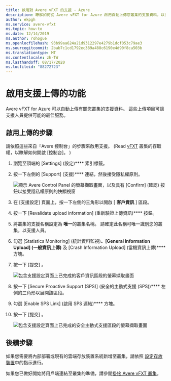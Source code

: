 ```yaml
---
title: 啟用對 Avere vFXT 的支援 - Azure
description: 瞭解如何從 Avere vFXT for Azure 啟用自動上傳您叢集的支援資料，以協助支援提供客戶服務。
author: ekpgh
ms.service: avere-vfxt
ms.topic: how-to
ms.date: 12/14/2019
ms.author: rohogue
ms.openlocfilehash: 93b99aa624a21d9312297e4279b1dcf053c79ae3
ms.sourcegitcommit: 2bab7c1cd1792ec389a488c6190e4d90f8ca503b
ms.translationtype: MT
ms.contentlocale: zh-TW
ms.lasthandoff: 08/17/2020
ms.locfileid: "88272723"
---
```

# <a name="enable-support-uploads"></a>啟用支援上傳的功能

Avere vFXT for Azure 可以自動上傳有關您叢集的支援資料。 這些上傳項目可讓支援人員提供可能的最佳服務。

## <a name="steps-to-enable-uploads"></a>啟用上傳的步驟

請依照這些來自「Avere 控制台」的步驟來啟用支援。  (Read [vFXT](avere-vfxt-cluster-gui.md) 叢集的存取權，以瞭解如何開啟 [控制台]。 ) 

1. 瀏覽至頂端的 [Settings] \(設定\)**** 索引標籤。
1. 按一下左側的 [Support] \(支援\)**** 連結，然後接受隱私權原則。

   ![顯示 Avere Control Panel 的螢幕擷取畫面，以及具有 [Confirm] \(確認\) 按鈕以接受隱私權原則的快顯視窗](media/avere-vfxt-privacy-policy.png)

1. 在 [支援設定] 頁面上，按一下左側的三角形以開啟 [ **客戶資訊** ] 區段。
1. 按一下 [Revalidate upload information] \(重新驗證上傳資訊\)**** 按鈕。
1. 將叢集的支援名稱設定為 **唯一**的叢集名稱。 請確定此名稱可唯一識別您的叢集，以支援人員。
1. 勾選 [Statistics Monitoring] \(統計資料監視\)****、[General Information Upload] \(一般資訊上傳\)**** 及 [Crash Information Upload] \(當機資訊上傳\)**** 方塊。
1. 按一下 [提交] 。

   ![包含支援設定頁面上已完成的客戶資訊區段的螢幕擷取畫面](media/avere-vfxt-support-info.png)

1. 按一下 [Secure Proactive Support (SPS)] \(安全的主動式支援 (SPS)\)**** 左側的三角形以展開該區段。
1. 勾選 [Enable SPS Link] \(啟用 SPS 連結\)**** 方塊。
1. 按一下 [提交] 。

   ![包含支援設定頁面上已完成的安全主動式支援區段的螢幕擷取畫面](media/avere-vfxt-support-sps.png)

## <a name="next-steps"></a>後續步驟

如果您需要將內部部署或現有的雲端存放裝置系統新增至叢集，請依照 [設定存放裝置](avere-vfxt-add-storage.md)中的指示進行。

如果您已做好開始將用戶端連結至叢集的準備，請參閱[掛接 Avere vFXT 叢集](avere-vfxt-mount-clients.md)。
